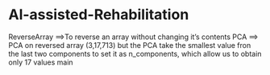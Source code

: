 # Al-assisted-Rehabilitation
ReverseArray ==>To reverse an array without changing it’s contents
PCA ==> PCA on reversed array (3,17,713) but the PCA take the smallest value fron the last two components to set it as n_components, which allow us to obtain only 17 values
 main
